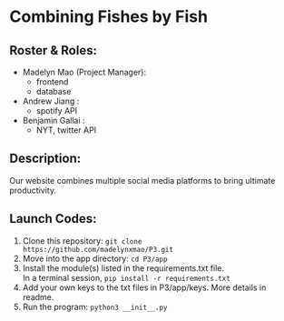 # Combining Fishes by Fish
## Roster & Roles:
* Madelyn Mao (Project Manager): 
  * frontend
  * database
* Andrew Jiang : 
  * spotify API
* Benjamin Gallai : 
  * NYT, twitter API
 
## Description:
Our website combines multiple social media platforms to bring ultimate productivity.

## Launch Codes:
1. Clone this repository: `git clone https://github.com/madelynxmao/P3.git`
2. Move into the app directory:  `cd P3/app`    
3. Install the module(s) listed in the requirements.txt file.  
In a terminal session, `pip install -r requirements.txt`
4. Add your own keys to the txt files in P3/app/keys. More details in readme.
5. Run the program: `python3 __init__.py`
